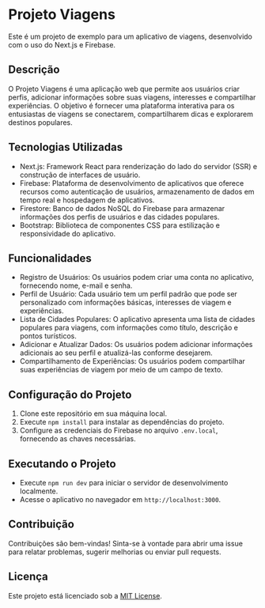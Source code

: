 # Projeto Viagens

Este é um projeto de exemplo para um aplicativo de viagens, desenvolvido com o uso do Next.js e Firebase.

## Descrição

O Projeto Viagens é uma aplicação web que permite aos usuários criar perfis, adicionar informações sobre suas viagens, interesses e compartilhar experiências. O objetivo é fornecer uma plataforma interativa para os entusiastas de viagens se conectarem, compartilharem dicas e explorarem destinos populares.

## Tecnologias Utilizadas

- Next.js: Framework React para renderização do lado do servidor (SSR) e construção de interfaces de usuário.
- Firebase: Plataforma de desenvolvimento de aplicativos que oferece recursos como autenticação de usuários, armazenamento de dados em tempo real e hospedagem de aplicativos.
- Firestore: Banco de dados NoSQL do Firebase para armazenar informações dos perfis de usuários e das cidades populares.
- Bootstrap: Biblioteca de componentes CSS para estilização e responsividade do aplicativo.

## Funcionalidades

- Registro de Usuários: Os usuários podem criar uma conta no aplicativo, fornecendo nome, e-mail e senha.
- Perfil de Usuário: Cada usuário tem um perfil padrão que pode ser personalizado com informações básicas, interesses de viagem e experiências.
- Lista de Cidades Populares: O aplicativo apresenta uma lista de cidades populares para viagens, com informações como título, descrição e pontos turísticos.
- Adicionar e Atualizar Dados: Os usuários podem adicionar informações adicionais ao seu perfil e atualizá-las conforme desejarem.
- Compartilhamento de Experiências: Os usuários podem compartilhar suas experiências de viagem por meio de um campo de texto.

## Configuração do Projeto

1. Clone este repositório em sua máquina local.
2. Execute `npm install` para instalar as dependências do projeto.
3. Configure as credenciais do Firebase no arquivo `.env.local`, fornecendo as chaves necessárias.

## Executando o Projeto

- Execute `npm run dev` para iniciar o servidor de desenvolvimento localmente.
- Acesse o aplicativo no navegador em `http://localhost:3000`.

## Contribuição

Contribuições são bem-vindas! Sinta-se à vontade para abrir uma issue para relatar problemas, sugerir melhorias ou enviar pull requests.

## Licença

Este projeto está licenciado sob a [MIT License](LICENSE).
